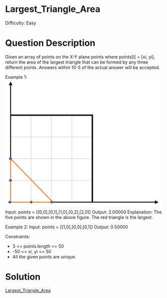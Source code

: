
# Largest_Triangle_Area

Difficulty: Easy

# Question Description

Given an array of points on the X-Y plane points where points[i] = [xi, yi], return the area of the largest triangle that can be formed by any three different points. Answers within 10-5 of the actual answer will be accepted.

Example 1:
![alt text](image.png)
Input: points = [[0,0],[0,1],[1,0],[0,2],[2,0]]
Output: 2.00000
Explanation: The five points are shown in the above figure. The red triangle is the largest.

Example 2:
Input: points = [[1,0],[0,0],[0,1]]
Output: 0.50000

Constraints:

- 3 <= points.length <= 50
- -50 <= xi, yi <= 50
- All the given points are unique.

# Solution

[Largest_Triangle_Area]([812]Largest_Triangle_Area.py)

    